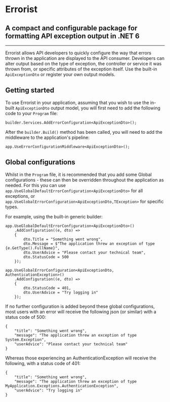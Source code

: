 # Errorist
## A compact and configurable package for formatting API exception output in .NET 6
-----------------

Errorist allows API developers to quickly configure the way that errors thrown in the application are displayed to the API consumer. Developers can alter output based on the type of exception, the controller or service it was thrown from, or specific attributes of the exception itself.  Use the built-in `ApiExceptionDto` or register your own output models.

## Getting started

To use Errorist in your application, assuming that you wish to use the in-built `ApiExceptionDto` output model, you will first need to add the following code to your `Program` file:

```
builder.Services.AddErrorConfiguration<ApiExceptionDto>();
```

After the `builder.Build()` method has been called, you will need to add the middleware to the application's pipeline:

```
app.UseErrorConfigurationMiddleware<ApiExceptionDto>();
```
## Global configurations

Whilst in the `Program` file, it is recommended that you add some Global configurations - these can then be overridden throughout the application as needed. For this you can use `app.UseGlobalDefaultErrorConfiguration<ApiExceptionDto>` for all exceptions, or `app.UseGlobalErrorConfiguration<ApiExceptionDto,TException>` for specific types.

For example, using the built-in generic builder:
```
app.UseGlobalDefaultErrorConfiguration<ApiExceptionDto>()
    .AddConfiguration((e, dto) => 
    {
        dto.Title = "Something went wrong",
        dto.Message = $"The application threw an exception of type {e.GetType().FullName}",
        dto.UserAdvice = "Please contact your technical team",
        dto.StatusCode = 500
    });
    
app.UseGlobalErrorConfiguration<ApiExceptionDto, AuthenticationException>()
    .AddConfiguration((e, dto) =>
    {
        dto.StatusCode = 401,
        dto.UserAdvice = "Try logging in"
    });
```
If no further configuration is added beyond these global configurations, most users with an error will receive the following json (or similar) with a status code of 500:
```
{
    "title": "Something went wrong",
    "message": "The application threw an exception of type System.Exception",
    "userAdvice": "Please contact your technical team"
}
```
Whereas those experiencing an AuthenticationException will receive the following, with a status code of 401:
```
{
    "title": "Something went wrong",
    "message": "The application threw an exception of type MyApplication.Exceptions.AuthenticationException",
    "userAdvice": "Try logging in"
}
```